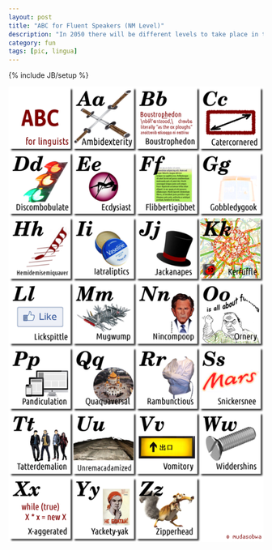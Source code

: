 ```yaml
---
layout: post
title: "ABC for Fluent Speakers (NM Level)"
description: "In 2050 there will be different levels to take place in the school. The nightmare level ABC is presented here."
category: fun
tags: [pic, lingua]
---
```

{% include JB/setup %}

![ABC for linguists](/img/ABC.png)
